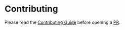 # Contributing

Please read the [Contributing Guide](https://abyss.abgox.com/contributing/) before opening a [PR](https://github.com/abgox/abyss/pulls).
